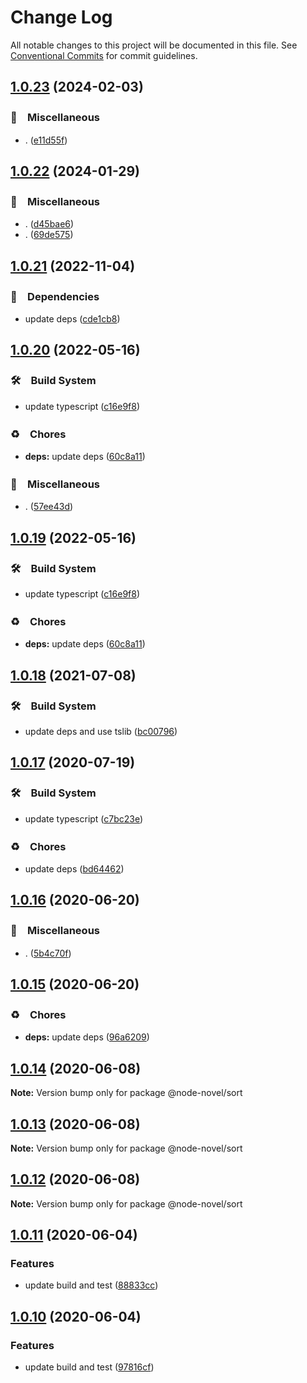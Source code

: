 # Change Log

All notable changes to this project will be documented in this file.
See [Conventional Commits](https://conventionalcommits.org) for commit guidelines.

## [1.0.23](https://github.com/bluelovers/ws-node-novel/compare/@node-novel/sort@1.0.22...@node-novel/sort@1.0.23) (2024-02-03)



### 🔖　Miscellaneous

* . ([e11d55f](https://github.com/bluelovers/ws-node-novel/commit/e11d55f5c2c00cf5bf816c57df8cfd605a4604a4))



## [1.0.22](https://github.com/bluelovers/ws-node-novel/compare/@node-novel/sort@1.0.21...@node-novel/sort@1.0.22) (2024-01-29)



### 🔖　Miscellaneous

* . ([d45bae6](https://github.com/bluelovers/ws-node-novel/commit/d45bae6b88f64b145431df81649ec04be2817785))
* . ([69de575](https://github.com/bluelovers/ws-node-novel/commit/69de5751edca049c0a4c350ed67acb3046ceb02c))



## [1.0.21](https://github.com/bluelovers/ws-node-novel/compare/@node-novel/sort@1.0.20...@node-novel/sort@1.0.21) (2022-11-04)



### 📌　Dependencies

* update deps ([cde1cb8](https://github.com/bluelovers/ws-node-novel/commit/cde1cb8cc36615d5a71b88cca9121d6219746811))



## [1.0.20](https://github.com/bluelovers/ws-node-novel/compare/@node-novel/sort@1.0.18...@node-novel/sort@1.0.20) (2022-05-16)


### 🛠　Build System

* update typescript ([c16e9f8](https://github.com/bluelovers/ws-node-novel/commit/c16e9f83eb0ba558175485120a2e9334f80bcbd3))


### ♻️　Chores

* **deps:** update deps ([60c8a11](https://github.com/bluelovers/ws-node-novel/commit/60c8a119f095ed04a4c28dcd1774e4e8f0970970))


### 🔖　Miscellaneous

* . ([57ee43d](https://github.com/bluelovers/ws-node-novel/commit/57ee43d121d63feb6ec6588641bebc7343a18342))





## [1.0.19](https://github.com/bluelovers/ws-node-novel/compare/@node-novel/sort@1.0.18...@node-novel/sort@1.0.19) (2022-05-16)


### 🛠　Build System

* update typescript ([c16e9f8](https://github.com/bluelovers/ws-node-novel/commit/c16e9f83eb0ba558175485120a2e9334f80bcbd3))


### ♻️　Chores

* **deps:** update deps ([60c8a11](https://github.com/bluelovers/ws-node-novel/commit/60c8a119f095ed04a4c28dcd1774e4e8f0970970))





## [1.0.18](https://github.com/bluelovers/ws-node-novel/compare/@node-novel/sort@1.0.17...@node-novel/sort@1.0.18) (2021-07-08)


### 🛠　Build System

* update deps and use tslib ([bc00796](https://github.com/bluelovers/ws-node-novel/commit/bc007968e0dde703a1b4e79d147bd7122fe3468b))





## [1.0.17](https://github.com/bluelovers/ws-node-novel/compare/@node-novel/sort@1.0.16...@node-novel/sort@1.0.17) (2020-07-19)


### 🛠　Build System

* update typescript ([c7bc23e](https://github.com/bluelovers/ws-node-novel/commit/c7bc23ed14faf935ec25170eb23010d8f9c685c1))


### ♻️　Chores

* update deps ([bd64462](https://github.com/bluelovers/ws-node-novel/commit/bd644622f4f1f4941293c180272df22ec30d402a))





## [1.0.16](https://github.com/bluelovers/ws-node-novel/compare/@node-novel/sort@1.0.15...@node-novel/sort@1.0.16) (2020-06-20)


### 🔖　Miscellaneous

* . ([5b4c70f](https://github.com/bluelovers/ws-node-novel/commit/5b4c70fc018e2f2622187143859a9783c5370849))





## [1.0.15](https://github.com/bluelovers/ws-node-novel/compare/@node-novel/sort@1.0.14...@node-novel/sort@1.0.15) (2020-06-20)


### ♻️　Chores

* **deps:** update deps ([96a6209](https://github.com/bluelovers/ws-node-novel/commit/96a62099f0774dae433a16b9e20f2c4ddd518749))





## [1.0.14](https://github.com/bluelovers/ws-node-novel/compare/@node-novel/sort@1.0.13...@node-novel/sort@1.0.14) (2020-06-08)

**Note:** Version bump only for package @node-novel/sort





## [1.0.13](https://github.com/bluelovers/ws-node-novel/compare/@node-novel/sort@1.0.12...@node-novel/sort@1.0.13) (2020-06-08)

**Note:** Version bump only for package @node-novel/sort





## [1.0.12](https://github.com/bluelovers/ws-node-novel/compare/@node-novel/sort@1.0.11...@node-novel/sort@1.0.12) (2020-06-08)

**Note:** Version bump only for package @node-novel/sort





## [1.0.11](https://github.com/bluelovers/ws-node-novel/compare/@node-novel/sort@1.0.10...@node-novel/sort@1.0.11) (2020-06-04)


### Features

* update build and test ([88833cc](https://github.com/bluelovers/ws-node-novel/commit/88833cc50b3b3194adfc3683fe2fca73c8ef8424))





## [1.0.10](https://github.com/bluelovers/ws-node-novel/compare/@node-novel/sort@1.0.9...@node-novel/sort@1.0.10) (2020-06-04)


### Features

* update build and test ([97816cf](https://github.com/bluelovers/ws-node-novel/commit/97816cfc4ef513d3cdeb5fc525a010543123fa76))
